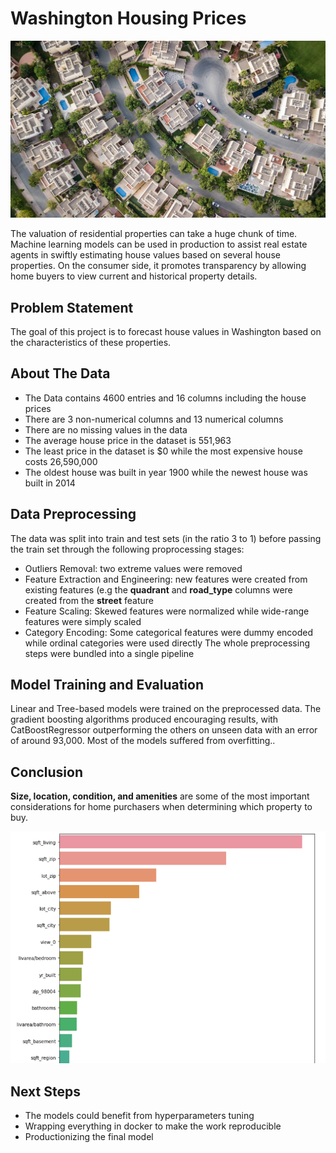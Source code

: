 # Washington Housing Prices

<p align='center'><img src='image/houses.jpg' alt='houses'/></p>
The valuation of residential properties can take a huge chunk of time. Machine learning models can be used in production to assist real estate agents in swiftly estimating house values based on several house properties. On the consumer side, it promotes transparency by allowing home buyers to view current and historical property details.

## Problem Statement
The goal of this project is to forecast house values in Washington based on the characteristics of these properties.

## About The Data
- The Data contains 4600 entries and 16 columns including the house prices
- There are 3 non-numerical columns and 13 numerical columns
- There are no missing values in the data
- The average house price in the dataset is 551,963
- The least price in the dataset is $0 while the most expensive house costs 26,590,000
- The oldest house was built in year 1900 while the newest house was built in 2014

## Data Preprocessing
The data was split into train and test sets (in the ratio 3 to 1) before passing the train set through the following proprocessing stages:
- Outliers Removal: two extreme values were removed
- Feature Extraction and Engineering: new features were created from existing features (e.g the **quadrant** and **road_type** columns were created from the **street** feature
- Feature Scaling: Skewed features were normalized while  wide-range features were simply scaled
- Category Encoding: Some categorical features were dummy encoded while ordinal categories were used directly
The whole preprocessing steps were bundled into a single pipeline

## Model Training and Evaluation
Linear and Tree-based models were trained on the preprocessed data. The gradient boosting algorithms produced encouraging results, with CatBoostRegressor outperforming the others on unseen data with an error of around 93,000. Most of the models suffered from overfitting..

## Conclusion
**Size, location, condition, and amenities** are some of the most important considerations for home purchasers when determining which property to buy.
<p align='center'><img src='image/top_features.png' alt='top_features'/></p>

## Next Steps
- The models could benefit from hyperparameters tuning
- Wrapping everything in docker to make the work reproducible
- Productionizing the final model
